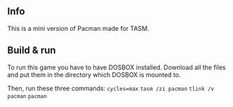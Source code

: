 ## Info
This is a mini version of Pacman made for TASM.


## Build & run
To run this game you have to have DOSBOX installed.
Download all the files and put them in the
directory which DOSBOX is mounted to.

Then, run these three commands:
`cycles=max`
`tasm /zi pacman`
`tlink /v pacman`
`pacman`

